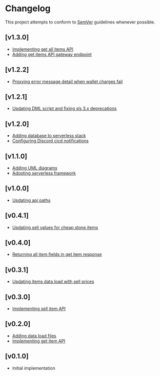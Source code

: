 # Changelog
This project attempts to conform to [SemVer](https://semver.org/) guidelines whenever possible.

## [v1.3.0]
* [Implementing get all items API](https://github.com/Ubunfu/mc-shop/pull/26)
* [Adding get items API gateway endpoint](https://github.com/Ubunfu/mc-shop/pull/27)

## [v1.2.2]
* [Proxying error message detail when wallet charges fail](https://github.com/Ubunfu/mc-shop/pull/24)

## [v1.2.1]
* [Updating DML script and fixing sls 3.x deprecations](https://github.com/Ubunfu/mc-shop/pull/22)

## [v1.2.0]
* [Adding database to serverless stack](https://github.com/Ubunfu/mc-shop/pull/18)
* [Configuring Discord cicd notifications](https://github.com/Ubunfu/mc-shop/pull/19)

## [v1.1.0]
* [Adding UML diagrams](https://github.com/Ubunfu/mc-shop/pull/15)
* [Adopting serverless framework](https://github.com/Ubunfu/mc-shop/pull/16)

## [v1.0.0]
* [Updating api paths](https://github.com/Ubunfu/mc-shop/pull/13)

## [v0.4.1]
* [Updating sell values for cheap stone items](https://github.com/Ubunfu/mc-shop/pull/9)

## [v0.4.0]
* [Returning all item fields in get item response](https://github.com/Ubunfu/mc-shop/pull/10)

## [v0.3.1]
* [Updating items data load with sell prices](https://github.com/Ubunfu/mc-shop/pull/7)

## [v0.3.0]
* [Implementing sell item API](https://github.com/Ubunfu/mc-shop/pull/5)

## [v0.2.0]
* [Adding data load files](https://github.com/Ubunfu/mc-shop/pull/2)
* [Implementing get item API](https://github.com/Ubunfu/mc-shop/pull/4)

## [v0.1.0]
* Initial implementation